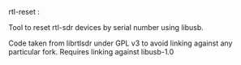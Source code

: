 rtl-reset :

Tool to reset rtl-sdr devices by serial number using libusb.

Code taken from librtlsdr under GPL v3 to avoid linking against
any particular fork. Requires linking against libusb-1.0 
